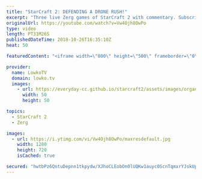 ```yaml
---
title: "StarCraft 2: DEFENDING A DRONE RUSH!"
excerpt: "Three live Zerg games of StarCraft 2 with commentary. Subscribe for more videos: http://lowko.tv/youtube Swarming the Protoss: https://goo.gl/apsXSW  In this StarCraft 2 video I play three Zerg vs Zerg matches while giving commentary to them at the same time. There's a variety of strategies here. My"
originalUrl: https://youtube.com/watch?v=Vw4Ojh8OwPo
type: video
length: PT31M26S
publishedDateTime: 2018-10-26T16:35:10Z
heat: 50

featuredContent: "<iframe width=\"800\" height=\"500\" frameborder=\"0\" src=\"https://www.youtube.com/embed/Vw4Ojh8OwPo\" allow=\"accelerometer; autoplay; encrypted-media; gyroscope; picture-in-picture\" allowfullscreen></iframe>"

provider:
  name: LowkoTV
  domain: lowko.tv
  images:
    - url: https://everyday-cc.github.io/starcraft2/assets/images/organizations/lowko.tv-50x50.jpg
      width: 50
      height: 50

topics:
  - StarCraft 2
  - Zerg

images:
  - url: https://i.ytimg.com/vi/Vw4Ojh8OwPo/maxresdefault.jpg
    width: 1280
    height: 720
    isCached: true

secured: "hwtbPz6QntuDepnn1tkpydw/XJhoCLEobOn0lUQKw1auyc0ScnTqmxrYJskUpov/FuffqN5CVocFAgx4X3xOVj3/d+grbIFHmY3ESMZdK4zTYJ7ohpV+hrhhR/69ISM76jJZf46cEL6waUv7pBgUFgecjiGeq0W7rgL7+wtDKiXCJnfGlB4MTodp2kYMV8FWfyiinsICeOMD5+PECP3apCYm343g4XfcMgkt2d2JTgFGUvGwStRlHHzvEI3Yuz9cL3Uud4QNCnQxVAe6aPW59k8xXFzJdI1feY9p7ghf8HZDQEygcAvcrxbACbBsUyJTrL6K4Wcy7e/cCkx0Eds87hTkgumP5mczeR3FlwBw+q+7WtSy2SKD3Phy6n9sTkkSOPD680/Jgmwl+JTllFZwDT2mCcFrmsK/zWtD0Hl7gxQ=;dZPMFdGTcsb6W2ztv2aLUw=="
---
```


